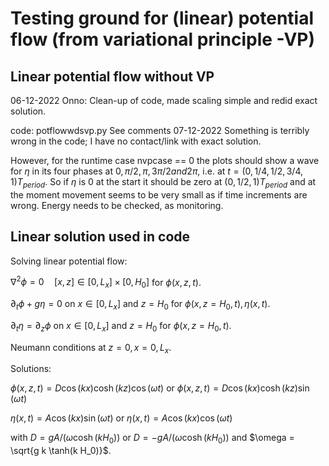 # Testing ground for (linear) potential flow (from variational principle -VP)

## Linear potential flow without VP

06-12-2022 Onno: Clean-up of code, made scaling simple and redid exact solution.

code: potflowwdsvp.py
See comments 07-12-2022
Something is terribly wrong in the code; I have no contact/link with exact solution.

However, for the runtime case nvpcase == 0 the plots should show a wave for $\eta$ in its four phases at $0, \pi/2, \pi, 3\pi/2 and 2\pi$, i.e. at $t=(0,1/4,1/2,3/4,1) T_{period}$. So if $\eta$ is 0 at the start it should be zero at $(0,1/2,1)T_{period}$ and at the moment movement seems to be very small as if time increments are wrong. Energy needs to be checked, as monitoring.

## Linear solution used in code

Solving linear potential flow:

$\nabla^2 \phi=0\quad[x,z]\in[0,L_x]\times[0,H_0]$ for $\phi(x,z,t)$.

$\partial_t\phi+g \eta = 0$ on $x\in[0,L_x]$ and $z=H_0$ for $\phi(x,z=H_0,t),\eta(x,t)$.

$\partial_t \eta = \partial_z\phi$ on $x\in[0,L_x]$ and $z=H_0$ for $\phi(x,z=H_0,t)$.

Neumann conditions at $z=0,x=0,L_x$.

Solutions:

$\phi(x,z,t) = D \cos(k x)\cosh(k z)\cos(\omega t)$ or $\phi(x,z,t) = D \cos(k x)\cosh(k z)\sin(\omega t)$ 

$\eta(x,t) = A \cos(k x) \sin(\omega t)$ or $\eta(x,t) = A \cos(k x) \cos(\omega t)$

with $D = g A/(\omega\cosh(k H_0))$ or $D = -g A/(\omega\cosh(k H_0))$ and $\omega = \sqrt{g k \tanh(k H_0)}$.


